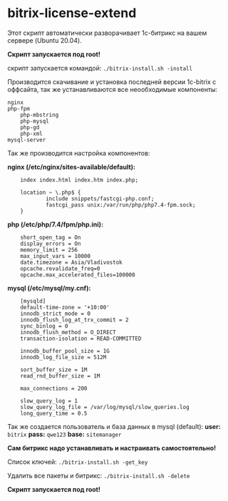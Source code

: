 # bitrix-license-extend
Этот скрипт автоматически разворачивает 1c-битрикс на вашем сервере (Ubuntu 20.04).

**Скрипт запускается под root!**

скрипт запускается командой: `./bitrix-install.sh -install`

Производится скачивание и установка последней версии 1c-bitrix с оффсайта, так же устанавливаются все неообходимые компоненты:
```text
nginx
php-fpm
    php-mbstring
    php-mysql
    php-gd
    php-xml
mysql-server
```
Так же производится настройка компонентов:

**nginx (/etc/nginx/sites-available/default):**
```text
    index index.html index.htm index.php;

    location ~ \.php$ {
            include snippets/fastcgi-php.conf;
            fastcgi_pass unix:/var/run/php/php7.4-fpm.sock;
    }
```

**php (/etc/php/7.4/fpm/php.ini):**
```text
    short_open_tag = On
    display_errors = On
    memory_limit = 256
    max_input_vars = 10000
    date.timezone = Asia/Vladivostok
    opcache.revalidate_freq=0
    opcache.max_accelerated_files=100000
```

**mysql (/etc/mysql/my.cnf):**
```text
    [mysqld]
    default-time-zone = '+10:00'
    innodb_strict_mode = 0
    innodb_flush_log_at_trx_commit = 2
    sync_binlog = 0
    innodb_flush_method = O_DIRECT
    transaction-isolation = READ-COMMITTED

    innodb_buffer_pool_size = 1G
    innodb_log_file_size = 512M

    sort_buffer_size = 1M
    read_rnd_buffer_size = 1M

    max_connections = 200

    slow_query_log = 1
    slow_query_log_file = /var/log/mysql/slow_queries.log
    long_query_time = 0.5
```

Так же создается пользователь и база данных в mysql (default):
**user:** `bitrix`
**pass:** `qwe123`
**base:** `sitemanager`

**Сам битрикс надо устанавливать и настраивать самостоятельно!**

Список ключей: `./bitrix-install.sh -get_key`

Удалить все пакеты и битрикс: `./bitrix-install.sh -delete`

**Скрипт запускается под root!**
